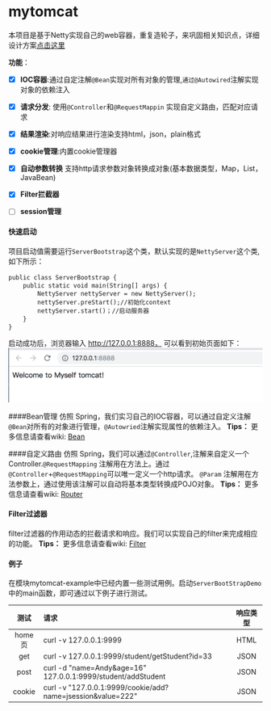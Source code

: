 # mytomcat
本项目是基于Netty实现自己的web容器，重复造轮子，来巩固相关知识点，详细设计方案[点击这里](https://github.com/kangdengfei/mytomcat/blob/master/md/article/mytomcat.md)

**功能**：
   + [x] **IOC容器**:通过自定注解`@Bean`实现对所有对象的管理,`通过@Autowired`注解实现对象的依赖注入
   + [x] **请求分发**: 使用`@Controller`和`@RequestMappin` 实现自定义路由，匹配对应请求  
   + [x] **结果渲染**:对响应结果进行渲染支持html，json，plain格式
   + [x] **cookie管理**:内置cookie管理器
   + [x] **自动参数转换** 支持http请求参数对象转换成对象(基本数据类型，Map，List，JavaBean)
   + [x] **Filter拦截器**
   + [ ] **session管理**
  




#### 快速启动
项目启动值需要运行`ServerBootstrap`这个类，默认实现的是`NettyServer`这个类,如下所示：
```
public class ServerBootstrap {
    public static void main(String[] args) {
        NettyServer nettyServer = new NettyServer();
        nettyServer.preStart();//初始化context
        nettyServer.start()；//启动服务器
    }
}
```
启动成功后，浏览器输入 http://127.0.0.1:8888， 可以看到初始页面如下：
![Alt text](./md/picture/default-index.png)


####Bean管理
仿照 Spring，我们实习自己的IOC容器，可以通过自定义注解`@Bean`对所有的对象进行管理，`@Autowried`注解实现属性的依赖注入。
**Tips：** 更多信息请查看wiki: [Bean][1]

####自定义路由
仿照 Spring，我们可以通过`@Controller`,注解来自定义一个Controller.`@RequestMapping`  注解用在方法上。通过`@Controller`+`@RequestMapping`可以唯一定义一个http请求。
`@Param` 注解用在方法参数上，通过使用该注解可以自动将基本类型转换成POJO对象。
**Tips：** 更多信息请查看wiki: [Router][2]
#### Filter过滤器
filter过滤器的作用动态的拦截请求和响应。我们可以实现自己的filter来完成相应的功能。
**Tips：** 更多信息请查看wiki: [Filter][3]

#### 例子
在模块mytomcat-example中已经内置一些测试用例。启动`ServerBootStrapDemo`中的main函数，即可通过以下例子进行测试。

| 测试      |     请求 |   响应类型   |
| :--------: | :--------| :------: |
| home页    |   curl -v 127.0.0.1:9999 |  HTML  |
| get |curl -v 127.0.0.1:9999/student/getStudent?id=33 |JSON |
|post|curl -d "name=Andy&age=16" 127.0.0.1:9999/student/addStudent|JSON|
|cookie| curl -v "127.0.0.1:9999/cookie/add?name=jsession&value=222"|JSON |

[1]: https://github.com/kangdengfei/mytomcat/wiki/Bean
[2]: https://github.com/kangdengfei/mytomcat/wiki/Router
[3]: https://github.com/kangdengfei/mytomcat/wiki/Filter